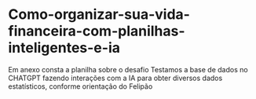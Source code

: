 # Como-organizar-sua-vida-financeira-com-planilhas-inteligentes-e-ia
Em anexo consta a planilha sobre o desafio
Testamos a base de dados no CHATGPT fazendo interações com a IA para obter diversos dados estatísticos, conforme orientação do Felipão 

